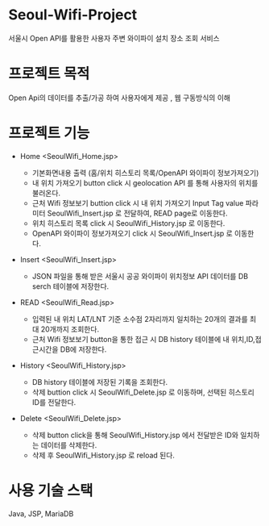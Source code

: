 # Seoul-Wifi-Project
서울시 Open API를 활용한 사용자 주변 와이파이 설치 장소 조회 서비스

# 프로젝트 목적
Open Api의 데이터를 추출/가공 하여 사용자에게 제공 ,
웹 구동방식의 이해

# 프로젝트 기능
- Home <SeoulWifi_Home.jsp>
  - 기본화면내용 출력 (홈/위치 히스토리 목록/OpenAPI 와이파이 정보가져오기)
  - 내 위치 가져오기 button click 시 geolocation API 를 통해 사용자의 위치를 불러온다.
  - 근처 Wifi 정보보기 buttion click 시 내 위치 가져오기 Input Tag value 파라미터 SeoulWifi_Insert.jsp 로 전달하여, READ page로 이동한다.
  - 위치 히스토리 목록 click 시 SeoulWifi_History.jsp 로 이동한다.
  - OpenAPI 와이파이 정보가져오기 click 시 SeoulWifi_Insert.jsp 로 이동한다.

- Insert <SeoulWifi_Insert.jsp>
  - JSON 파일을 통해 받은 서울시 공공 와이파이 위치정보 API 데이터를 DB serch 테이블에 저장한다.

- READ <SeoulWifi_Read.jsp>
  - 입력된 내 위치 LAT/LNT 기준 소수점 2자리까지 일치하는 20개의 결과를 최대 20개까지 조회한다.
  - 근처 Wifi 정보보기 button을 통한 접근 시 DB history 테이블에 내 위치,ID,접근시간을 DB에 저장한다.

- History <SeoulWifi_History.jsp>
  - DB history 테이블에 저장된 기록을 조회한다.
  - 삭제 buttion click 시 SeoulWifi_Delete.jsp 로 이동하며, 선택된 히스토리 ID를 전달한다.   

- Delete <SeoulWifi_Delete.jsp>
  - 삭제 button click을 통해 SeoulWifi_History.jsp 에서 전달받은 ID와 일치하는 데이터를 삭제한다.
  - 삭제 후 SeoulWifi_History.jsp 로 reload 된다.

# 사용 기술 스택
Java, JSP, MariaDB
